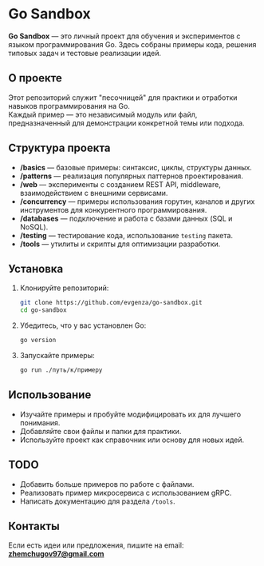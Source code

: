 # Go Sandbox

**Go Sandbox** — это личный проект для обучения и экспериментов с языком программирования Go. Здесь собраны примеры кода, решения типовых задач и тестовые реализации идей.  

## О проекте

Этот репозиторий служит "песочницей" для практики и отработки навыков программирования на Go.  
Каждый пример — это независимый модуль или файл, предназначенный для демонстрации конкретной темы или подхода.  

## Структура проекта

- **/basics** — базовые примеры: синтаксис, циклы, структуры данных.
- **/patterns** — реализация популярных паттернов проектирования.
- **/web** — эксперименты с созданием REST API, middleware, взаимодействием с внешними сервисами.
- **/concurrency** — примеры использования горутин, каналов и других инструментов для конкурентного программирования.
- **/databases** — подключение и работа с базами данных (SQL и NoSQL).
- **/testing** — тестирование кода, использование `testing` пакета.
- **/tools** — утилиты и скрипты для оптимизации разработки.

## Установка

1. Клонируйте репозиторий:
   ```bash
   git clone https://github.com/evgenza/go-sandbox.git
   cd go-sandbox
   ```

2. Убедитесь, что у вас установлен Go:
   ```bash
   go version
   ```

3. Запускайте примеры:
   ```bash
   go run ./путь/к/примеру
   ```

## Использование

- Изучайте примеры и пробуйте модифицировать их для лучшего понимания.
- Добавляйте свои файлы и папки для практики.
- Используйте проект как справочник или основу для новых идей.

## TODO

- Добавить больше примеров по работе с файлами.
- Реализовать пример микросервиса с использованием gRPC.
- Написать документацию для раздела `/tools`.

## Контакты

Если есть идеи или предложения, пишите на email: **zhemchugov97@gmail.com**